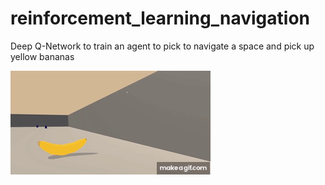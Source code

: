 # reinforcement_learning_navigation
Deep Q-Network to train an agent to pick to navigate a space and pick up yellow bananas

![Alt Text](Duelling_DQN_500_Episodes.gif)
